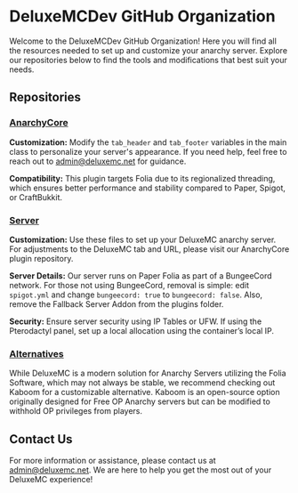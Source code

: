# DeluxeMCDev GitHub Organization

Welcome to the DeluxeMCDev GitHub Organization! Here you will find all the resources needed to set up and customize your anarchy server. Explore our repositories below to find the tools and modifications that best suit your needs.

## Repositories

### [AnarchyCore](https://github.com/DeluxeMCDev/AnarchyCore)

**Customization:** Modify the `tab_header` and `tab_footer` variables in the main class to personalize your server's appearance. If you need help, feel free to reach out to admin@deluxemc.net for guidance.

**Compatibility:** This plugin targets Folia due to its regionalized threading, which ensures better performance and stability compared to Paper, Spigot, or CraftBukkit.

### [Server](https://github.com/DeluxeMCDev/Server)

**Customization:** Use these files to set up your DeluxeMC anarchy server. For adjustments to the DeluxeMC tab and URL, please visit our AnarchyCore plugin repository.

**Server Details:** Our server runs on Paper Folia as part of a BungeeCord network. For those not using BungeeCord, removal is simple: edit `spigot.yml` and change `bungeecord: true` to `bungeecord: false`. Also, remove the Fallback Server Addon from the plugins folder.

**Security:** Ensure server security using IP Tables or UFW. If using the Pterodactyl panel, set up a local allocation using the container’s local IP.

### [Alternatives](https://github.com/DeluxeMCDev/Alternatives)

While DeluxeMC is a modern solution for Anarchy Servers utilizing the Folia Software, which may not always be stable, we recommend checking out Kaboom for a customizable alternative. Kaboom is an open-source option originally designed for Free OP Anarchy servers but can be modified to withhold OP privileges from players.

## Contact Us

For more information or assistance, please contact us at admin@deluxemc.net. We are here to help you get the most out of your DeluxeMC experience!
